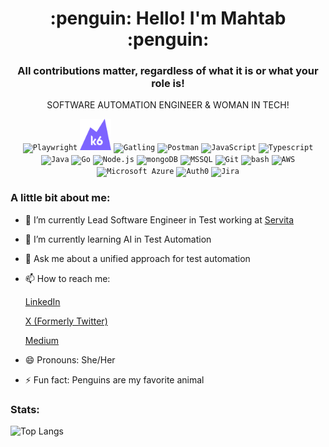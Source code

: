 <h1 align="center"> :penguin: Hello! I'm Mahtab :penguin:</h1>

<h3 align="center">All contributions matter, regardless of what it is or what your role is!</h3>
<p align="center">SOFTWARE AUTOMATION ENGINEER & WOMAN IN TECH!</p>

<div align="center">
  <!-- Testing & Automation -->
  <code><img width="50" src="https://raw.githubusercontent.com/marwin1991/profile-technology-icons/refs/heads/main/icons/playwright.png" alt="Playwright" title="Playwright"/></code>
  <code><img width="50" src="https://raw.githubusercontent.com/devicons/devicon/ca28c779441053191ff11710fe24a9e6c23690d6/icons/k6/k6-original.svg" alt="K6" title="K6"/></code>
  <code><img width="50" src="https://gatling.io/hs-fs/hubfs/Gatling-logo-RVB.png?width=320&height=56&name=Gatling-logo-RVB.png" alt="Gatling" title="Gatling"/></code>
  <code><img width="50" src="https://raw.githubusercontent.com/marwin1991/profile-technology-icons/refs/heads/main/icons/postman.png" alt="Postman" title="Postman"/></code>
  <code><img width="50" src="https://raw.githubusercontent.com/marwin1991/profile-technology-icons/refs/heads/main/icons/javascript.png" alt="JavaScript" title="JavaScript"/></code>
  <code><img width="50" src="https://raw.githubusercontent.com/marwin1991/profile-technology-icons/refs/heads/main/icons/typescript.png" alt="Typescript" title="Typescript"/></code>
  <code><img width="50" src="https://raw.githubusercontent.com/marwin1991/profile-technology-icons/refs/heads/main/icons/java.png" alt="Java" title="Java"/></code>
  <code><img width="50" src="https://raw.githubusercontent.com/marwin1991/profile-technology-icons/refs/heads/main/icons/go.png" alt="Go" title="Go"/></code>
  <code><img width="50" src="https://raw.githubusercontent.com/marwin1991/profile-technology-icons/refs/heads/main/icons/node_js.png" alt="Node.js" title="Node.js"/></code>
  <code><img width="50" src="https://raw.githubusercontent.com/marwin1991/profile-technology-icons/refs/heads/main/icons/mongodb.png" alt="mongoDB" title="mongoDB"/></code>
  <code><img width="50" src="https://raw.githubusercontent.com/marwin1991/profile-technology-icons/refs/heads/main/icons/mssql.png" alt="MSSQL" title="MSSQL"/></code>
  <code><img width="50" src="https://raw.githubusercontent.com/marwin1991/profile-technology-icons/refs/heads/main/icons/git.png" alt="Git" title="Git"/></code>
  <code><img width="50" src="https://raw.githubusercontent.com/marwin1991/profile-technology-icons/refs/heads/main/icons/bash.png" alt="bash" title="bash"/></code>
  <code><img width="50" src="https://raw.githubusercontent.com/marwin1991/profile-technology-icons/refs/heads/main/icons/aws.png" alt="AWS" title="AWS"/></code>
  <code><img width="50" src="https://raw.githubusercontent.com/marwin1991/profile-technology-icons/refs/heads/main/icons/microsoft_azure.png" alt="Microsoft Azure" title="Microsoft Azure"/></code>
  <code><img width="50" src="https://www.vectorlogo.zone/logos/auth0/auth0-ar21.svg" alt="Auth0" title="Auth0"/></code>
  <code><img width="50" src="https://raw.githubusercontent.com/marwin1991/profile-technology-icons/refs/heads/main/icons/jira.png" alt="Jira" title="Jira"/></code>
</div>



### A little bit about me:

- 🔭 I’m currently Lead Software Engineer in Test working at [Servita](https://servita.com)
- 🌱 I’m currently learning AI in Test Automation
- 💬 Ask me about a unified approach for test automation
- 📫 How to reach me:
  
     [LinkedIn](https://www.linkedin.com/in/mahtabnejad/)

     [X (Formerly Twitter)](https://mobile.x.com/mahtabnejad)

     [Medium](https://medium.com/@mahtabnejad)

- 😄 Pronouns: She/Her
- ⚡ Fun fact: Penguins are my favorite animal

### Stats:

![Top Langs](https://github-readme-stats.vercel.app/api/top-langs/?username=mahtabnejad90&layout=compact&theme=dark&hide=C)

